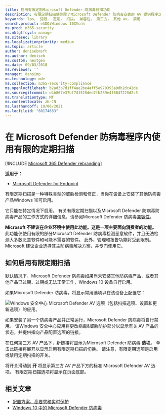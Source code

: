 ```yaml
---
title: 启用有限定期Microsoft Defender 防病毒扫描功能
description: 有限定期扫描使你除了Microsoft Defender 防病毒安装的 AV 提供程序之外，还可以使用
keywords: lps， 受限， 定期， 扫描， 兼容性， 第三方， 其他 av， 禁用
search.product: eADQiWindows 10XVcnh
ms.prod: m365-security
ms.mktglfcycl: manage
ms.sitesec: library
ms.localizationpriority: medium
ms.topic: article
author: denisebmsft
ms.author: deniseb
ms.custom: nextgen
ms.date: 09/03/2018
ms.reviewer: ''
manager: dansimp
ms.technology: mde
ms.collection: m365-security-compliance
ms.openlocfilehash: b2ad3b7d1ff4ae2be4aff5e970395a9db2dc42de
ms.sourcegitcommit: d4b867e37bf741528ded7fb289e4f6847228d2c5
ms.translationtype: MT
ms.contentlocale: zh-CN
ms.lasthandoff: 10/06/2021
ms.locfileid: "60174683"
---
```

# <a name="use-limited-periodic-scanning-in-microsoft-defender-antivirus"></a>在 Microsoft Defender 防病毒程序内使用有限的定期扫描

[!INCLUDE [Microsoft 365 Defender rebranding](../../includes/microsoft-defender.md)]


**适用于：**

- [Microsoft Defender for Endpoint](/microsoft-365/security/defender-endpoint/)

有限定期扫描是一种特殊类型的威胁检测和修正，当你在设备上安装了其他防病毒产品Windows 10可启用。

它只能在特定情况下启用。 有关有限定期扫描以及Microsoft Defender 防病毒防病毒产品的工作方式的详细信息，请参阅Microsoft Defender 防病毒[兼容性](microsoft-defender-antivirus-compatibility.md)。

**Microsoft 不建议在企业环境中使用此功能。这是一项主要面向消费者的功能。** 此功能仅使用有限的部分Microsoft Defender 防病毒检测恶意软件，并且无法检测大多数恶意软件和可能不需要的软件。 此外，管理和报告功能将受到限制。 Microsoft 建议企业选择其主防病毒解决方案，并专门使用它。

## <a name="how-to-enable-limited-periodic-scanning"></a>如何启用有限定期扫描

默认情况下，Microsoft Defender 防病毒如果尚未安装其他防病毒产品，或者其他产品已过期、过期或无法正常工作，Windows 10 设备自行启用。

如果Microsoft Defender 防病毒，将显示常用选项以在该设备上配置它：

![Windows 安全中心 Microsoft Defender AV 选项（包括扫描选项、设置和更新选项）的应用。](images/vtp-wdav.png)

如果安装了另一个防病毒产品并正常运行，Microsoft Defender 防病毒将自行禁用。 该Windows 安全中心应用将更改病毒&威胁防护部分以显示有关 AV 产品的状态，并提供指向产品配置选项的链接。

在任何第三方 AV 产品下，新链接将显示为Microsoft Defender 防病毒 **选项**。 单击此链接将展开以显示启用有限定期扫描的切换。 请注意，有限定期选项是启用或禁用定期扫描的开关。 

将开关滑动到 **开** 将显示第三方 AV 产品下方的标准 Microsoft Defender AV 选项。 有限定期扫描选项将显示在页面底部。

## <a name="related-articles"></a>相关文章

- [配置方案、高要求和实时保护](configure-protection-features-microsoft-defender-antivirus.md)
- [Windows 10 中的 Microsoft Defender 防病毒](microsoft-defender-antivirus-in-windows-10.md)